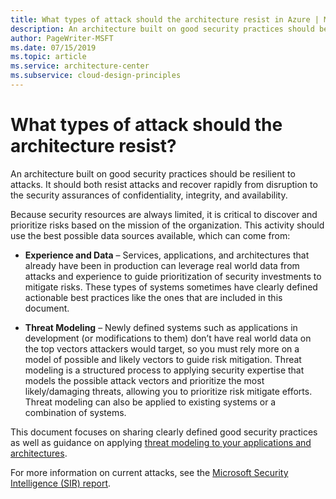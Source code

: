```yaml
---
title: What types of attack should the architecture resist in Azure | Microsoft Docs
description: An architecture built on good security practices should be resilient to attacks.
author: PageWriter-MSFT
ms.date: 07/15/2019
ms.topic: article
ms.service: architecture-center
ms.subservice: cloud-design-principles
---
```


# What types of attack should the architecture resist?

An architecture built on good security practices should be resilient to attacks.
It should both resist attacks and recover rapidly from disruption to the
security assurances of confidentiality, integrity, and availability.

Because security resources are always limited, it is critical to discover and
prioritize risks based on the mission of the organization. This activity should
use the best possible data sources available, which can come from:

-   **Experience and Data** – Services, applications, and architectures that
    already have been in production can leverage real world data from attacks
    and experience to guide prioritization of security investments to mitigate
    risks. These types of systems sometimes have clearly defined actionable best
    practices like the ones that are included in this document.

-   **Threat Modeling** – Newly defined systems such as applications in
    development (or modifications to them) don’t have real world data on the top
    vectors attackers would target, so you must rely more on a model of possible
    and likely vectors to guide risk mitigation. Threat modeling is a
    structured process to applying security expertise that models the possible
    attack vectors and prioritize the most likely/damaging threats, allowing you
    to prioritize risk mitigate efforts. Threat modeling can also be applied to
    existing systems or a combination of systems.

This document focuses on sharing clearly defined good security practices as well
as guidance on applying [threat modeling to your applications and architectures](/azure/architecture/security/applications-services#advanced-threat-modeling-techniques).

For more information on current attacks, see the [Microsoft Security
Intelligence (SIR) report](https://www.microsoft.com/sir).